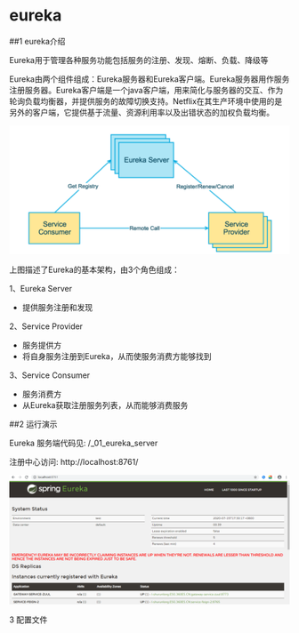 # eureka

##1  eureka介绍

Eureka用于管理各种服务功能包括服务的注册、发现、熔断、负载、降级等 

Eureka由两个组件组成：Eureka服务器和Eureka客户端。Eureka服务器用作服务注册服务器。Eureka客户端是一个java客户端，用来简化与服务器的交互、作为轮询负载均衡器，并提供服务的故障切换支持。Netflix在其生产环境中使用的是另外的客户端，它提供基于流量、资源利用率以及出错状态的加权负载均衡。 

![](./assets/1594805173277.png)

上图描述了Eureka的基本架构，由3个角色组成：

1、Eureka Server

- 提供服务注册和发现

2、Service Provider

- 服务提供方
- 将自身服务注册到Eureka，从而使服务消费方能够找到

3、Service Consumer

- 服务消费方
- 从Eureka获取注册服务列表，从而能够消费服务



##2 运行演示

Eureka 服务端代码见:   /_01_eureka_server

注册中心访问: http://localhost:8761/

![](./assets/1594805437478.png)



3 配置文件


